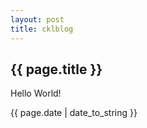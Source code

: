 ```yaml
---
layout: post
title: cklblog
---
```


<h2>{{ page.title }}</h2>
<p>Hello World!</p>
<p>{{ page.date | date_to_string }}</p>